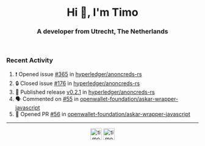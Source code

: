 <h1 align="center">Hi 👋, I'm Timo</h1>
<h3 align="center">A developer from Utrecht, The Netherlands</h3>
<br/>
<!-- https://github.com/rahuldkjain/github-profile-readme-generator --!>

<!--  <p align="left"><img src="https://github-readme-stats.vercel.app/api?username=timoglastra&show_icons=true&count_private=true&" alt="timoglastra" /></p> --!>

<!--
Github language stats
<p align="left"><img src="https://github-readme-stats.vercel.app/api/top-langs/?username=timoglastra&layout=compact" alt="timoglastra" /><p>
-->

<!-- Codestats language stats -->
<!-- <p align="left"><img src="https://codestats-readme.vercel.app/api/top-langs/?username=timoglastra&layout=compact&language_count=12" alt="timoglastra" /><p>    --!>
  
<h3>Recent Activity</h3>

<!--START_SECTION:activity-->
1. ❗ Opened issue [#365](https://github.com/hyperledger/anoncreds-rs/issues/365) in [hyperledger/anoncreds-rs](https://github.com/hyperledger/anoncreds-rs)
2. 🔒 Closed issue [#176](https://github.com/hyperledger/anoncreds-rs/issues/176) in [hyperledger/anoncreds-rs](https://github.com/hyperledger/anoncreds-rs)
3. 🚀 Published release [v0.2.1](https://github.com/hyperledger/anoncreds-rs/releases/tag/v0.2.1) in [hyperledger/anoncreds-rs](https://github.com/hyperledger/anoncreds-rs)
4. 🗣 Commented on [#55](https://github.com/openwallet-foundation/askar-wrapper-javascript/pull/55#issuecomment-3281068293) in [openwallet-foundation/askar-wrapper-javascript](https://github.com/openwallet-foundation/askar-wrapper-javascript)
5. 💪 Opened PR [#56](https://github.com/openwallet-foundation/askar-wrapper-javascript/pull/56) in [openwallet-foundation/askar-wrapper-javascript](https://github.com/openwallet-foundation/askar-wrapper-javascript)
<!--END_SECTION:activity-->

---

<p align="center">
<a href="https://twitter.com/timoglastra" target="blank"><img align="center" src="https://cdn.jsdelivr.net/npm/simple-icons@3.0.1/icons/twitter.svg" alt="timoglastra" height="30" width="30" /></a>
<a href="https://linkedin.com/in/timoglastra" target="blank"><img align="center" src="https://cdn.jsdelivr.net/npm/simple-icons@3.0.1/icons/linkedin.svg" alt="timoglastra" height="30" width="30" /></a>
</p>



